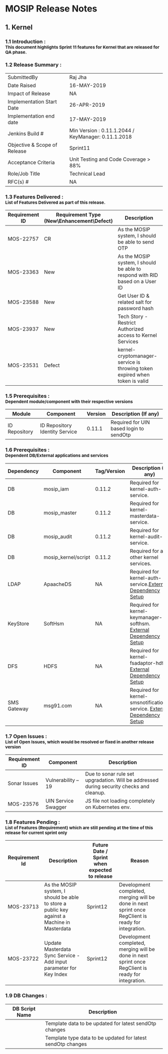 
# MOSIP Release Notes
## 1. Kernel

### 1.1 Introduction : <br><sub>This document highlights Sprint 11 features for Kernel that are released for QA phase.</sub></br>

### 1.2 Release Summary : 
|         |          |
|----------|----------|
SubmittedBy|Raj Jha
Date Raised | 16-MAY-2019
Impact of Release|NA
Implementation Start Date |26-APR-2019
Implementation end date	|17-MAY-2019
Jenkins Build #	|Min Version : 0.11.1.2044 / KeyManager: 0.11.1.2018
Objective & Scope of Release| Sprint11
Acceptance Criteria	| Unit Testing and Code Coverage > 88%
Role/Job Title|Technical Lead
RFC(s) #|	NA


### 1.3 Features Delivered : <br><sub>List of Features Delivered as part of this release.</sub></br>
Requirement ID | Requirement Type <br>(New\\Enhancement\\Defect)</br> | Description
-----|----------|-------------
MOS-22757|CR|As the MOSIP system, I should be able to send OTP
MOS-23363|New|As the MOSIP system, I should be able to respond with RID based on a User ID
MOS-23588|New|Get User ID & related salt for password hash
MOS-23937|New|Tech Story - Restrict Authorized access to Kernel Services
MOS-23531|Defect|kernel-cryptomanager-service is throwing token expired when token is valid


### 1.5 Prerequisites : <br><sub>Dependent module/component with their respective versions</sub></br>
Module|Component|Version|Description (If any)
-----|-------------|----------------|--------------
ID Repository|ID Repository Identity Service|0.11.1|Required for UIN based login to sendOtp


### 1.6 Prerequisites : <br><sub>Dependent DB/External applications and services</sub></br>
Dependency|Component|Tag/Version|Description (If any)
-----|--------------|----------------|----------------
DB|mosip_iam|0.11.2|Required for kernel-auth-service.
DB|mosip_master|0.11.2|Required for kernel-masterdata-service.
DB|mosip_audit|0.11.2|Required for kernel-audit-service.
DB|mosip_kernel/script|0.11.2|Required for all other kernel services.
LDAP|ApaacheDS|NA|Required for kernel-auth-service.[External Dependency Setup](https://github.com/mosip/mosip/wiki/Getting-Started#6-installing-external-dependencies-)
KeyStore|SoftHsm|NA|Required for kernel-keymanager-softhsm. [External Dependency Setup](https://github.com/mosip/mosip/wiki/Getting-Started#6-installing-external-dependencies-)
DFS|HDFS|NA|Required for kernel-fsadaptor-hdfs. [External Dependency Setup](https://github.com/mosip/mosip/wiki/Getting-Started#6-installing-external-dependencies-)
SMS Gateway|msg91.com|NA|Required for kernel-smsnotification-service. [External Dependency Setup](https://github.com/mosip/mosip/wiki/Getting-Started#6-installing-external-dependencies-)


### 1.7 Open Issues : <br><sub>List of Open Issues, which would be resolved or fixed in another release version</sub></br>
Requirement ID |Component|Description
-----------------|----------------------|----------------------
Sonar Issues|Vulnerability – 19 | Due to sonar rule set upgradation. Will be addressed during security checks and cleanup.
MOS-23576|UIN Service Swagger | JS file not loading completely on Kubernetes env.



### 1.8 Features Pending : <br><sub>List of Features (Requirement) which are still pending at the time of this release for current sprint only</sub></br>
Requirement Id|Description|Future Date / Sprint when expected to release | Reason
--------------|-----------|-----------|-------------
MOS-23713|As the MOSIP system, I should be able to store a public key against a Machine in Masterdata|Sprint12|Development completed, merging will be done in next sprint once RegClient is ready for integration.
MOS-23722|Update Masterdata Sync Service - Add input parameter for Key Index|Sprint12|Development completed, merging will be done in next sprint once RegClient is ready for integration.


### 1.9 DB Changes :
|DB Script Name|Description|
|---------------|-------------|
|         |Template data to be updated for latest sendOtp changes|
|         |Template type data to be updated for latest sendOtp changes|




